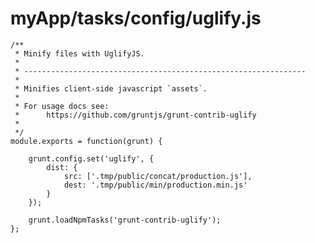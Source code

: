 # myApp/tasks/config/uglify.js


<docmeta name="displayName" value="uglify.js">

```
/**
 * Minify files with UglifyJS.
 *
 * ---------------------------------------------------------------
 *
 * Minifies client-side javascript `assets`.
 *
 * For usage docs see:
 * 		https://github.com/gruntjs/grunt-contrib-uglify
 *
 */
module.exports = function(grunt) {

	grunt.config.set('uglify', {
		dist: {
			src: ['.tmp/public/concat/production.js'],
			dest: '.tmp/public/min/production.min.js'
		}
	});

	grunt.loadNpmTasks('grunt-contrib-uglify');
};

```
